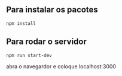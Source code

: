 ## Para instalar os pacotes

`npm install`

## Para rodar o servidor

`npm run start-dev`

abra o navegardor e coloque localhost:3000